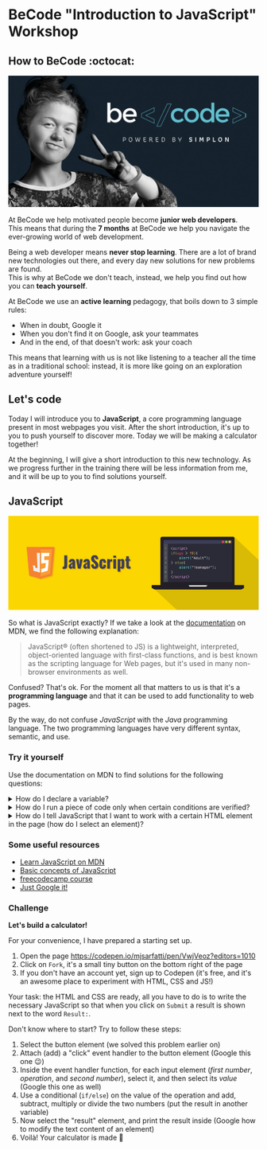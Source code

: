 # BeCode "Introduction to JavaScript" Workshop

## How to BeCode :octocat:

![becode](./images/spreadtheword.png)

At BeCode we help motivated people become **junior web developers**.  
This means that during the **7 months** at BeCode we help you navigate the ever-growing world of web development.

Being a web developer means **never stop learning**. There are a lot of brand new technologies out there, and every day new solutions for new problems are found.  
This is why at BeCode we don't teach, instead, we help you find out how you can **teach yourself**.

At BeCode we use an **active learning** pedagogy, that boils down to 3 simple rules:

- When in doubt, Google it
- When you don't find it on Google, ask your teammates
- And in the end, of that doesn't work: ask your coach

This means that learning with us is not like listening to a teacher all the time as in a traditional school: instead, it is more like going on an exploration adventure yourself!

## Let's code

Today I will introduce you to **JavaScript**, a core programming language present in most webpages you visit. After the short introduction, it's up to you to push yourself to discover more. Today we will be making a calculator together!

At the beginning, I will give a short introduction to this new technology. As we progress further in the training there will be less information from me, and it will be up to you to find solutions yourself.

## JavaScript

![js](./images/js.png)

So what is JavaScript exactly? If we take a look at the [documentation](https://developer.mozilla.org/en-US/docs/Web/JavaScript/About_JavaScript) on MDN, we find the following explanation:

> JavaScript® (often shortened to JS) is a lightweight, interpreted, object-oriented language with first-class functions, and is best known as the scripting language for Web pages, but it's used in many non-browser environments as well.

Confused? That's ok. For the moment all that matters to us is that it's a **programming language** and that it can be used to add functionality to web pages.

By the way, do not confuse _JavaScript_ with the _Java_ programming language. The two programming languages have very different syntax, semantic, and use.

### Try it yourself

Use the documentation on MDN to find solutions for the following questions:

<details><summary>How do I declare a variable?</summary>

```js
// There are three different ways, but today we will use one:
let age = 10;
```

</details>

<details><summary>How do I run a piece of code only when certain conditions are verified?</summary>

```js
let age = 10;
if (age >= 18) {
  alert("Yay, I can drive!");
} else {
  alert("Awwww, I need to wait some time...");
}
```

</details>

<details><summary>How do I tell JavaScript that I want to work with a certain HTML element in the page (how do I select an element)?</summary>

If I have something like:

```html
<p>
  Lorem ipsum dolor sit amet, consectetur adipiscing elit, sed do eiusmod tempor
  incididunt ut labore et dolore magna aliqua. [...] Excepteur sint occaecat
  cupidatat non proident, sunt in culpa qui officia deserunt mollit anim id est
  laborum.
</p>
<button id="myButton">Lorem ipsum</button>
```

...I can select the button with:

```js
let myButton = document.getElementById("button");
```

</details>

### Some useful resources

- [Learn JavaScript on MDN](https://developer.mozilla.org/en-US/docs/Learn/JavaScript)
- [Basic concepts of JavaScript](https://react.design/javascript)
- [freecodecamp course](https://www.freecodecamp.org/learn/javascript-algorithms-and-data-structures/basic-javascript/)
- [Just Google it!](https://www.google.com)

### Challenge

**Let's build a calculator!**

For your convenience, I have prepared a starting set up.

1. Open the page https://codepen.io/mjsarfatti/pen/VwjVeoz?editors=1010
2. Click on `Fork`, it's a small tiny button on the bottom right of the page
3. If you don't have an account yet, sign up to Codepen (it's free, and it's an awesome place to experiment with HTML, CSS and JS!)

Your task: the HTML and CSS are ready, all you have to do is to write the necessary JavaScript so that when you click on `Submit` a result is shown next to the word `Result:`.

Don't know where to start? Try to follow these steps:

1. Select the button element (we solved this problem earlier on)
2. Attach (add) a "click" event handler to the button element (Google this one 😉)
3. Inside the event handler function, for each input element (_first number_, _operation_, and _second number_), select it, and then select its _value_ (Google this one as well)
4. Use a conditional (`if/else`) on the value of the operation and add, subtract, multiply or divide the two numbers (put the result in another variable)
5. Now select the "result" element, and print the result inside (Google how to modify the text content of an element)
6. Voilà! Your calculator is made 🙌
